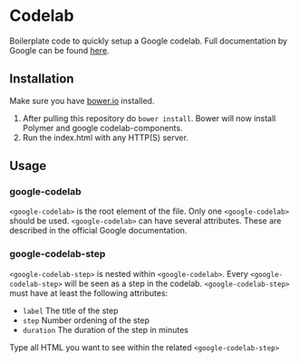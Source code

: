 # Codelab
Boilerplate code to quickly setup a Google codelab. Full documentation by Google can be found [here](https://googlecodelabs.github.io/codelab-components/components/codelab-components/#google-codelab).

## Installation
Make sure you have [bower.io](https://bower.io) installed.
  1. After pulling this repository do ```bower install```. Bower will now install Polymer and google codelab-components.
  2. Run the index.html with any HTTP(S) server.
  
## Usage
### google-codelab
```<google-codelab>``` is the root element of the file. Only one ```<google-codelab>``` should be used. ```<google-codelab>``` can have several attributes. These are described in the official Google documentation.
### google-codelab-step
```<google-codelab-step>``` is nested within ```<google-codelab>```. Every ```<google-codelab-step>``` will be seen as a step in the codelab.
```<google-codelab-step>``` must have at least the following attributes:
  * ```label``` The title of the step
  * ```step``` Number ordening of the step
  * ```duration``` The duration of the step in minutes

Type all HTML you want to see within the related ```<google-codelab-step>```
